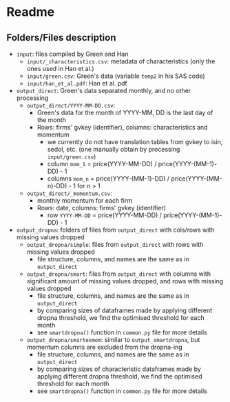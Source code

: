 # Readme

## Folders/Files description
- `input`: files compiled by Green and Han
  - `input/_characteristics.csv`: metadata of characteristics (only the ones used in Han et al.)
  - `input/green.csv`: Green's data (variable `temp2` in his SAS code)
  - `input/han_et_al.pdf`: Han et al. pdf
- `output_direct`: Green's data separated monthly, and no other processing
  - `output_direct/YYYY-MM-DD.csv`: 
    - Green's data for the month of YYYY-MM, DD is the last day of the month
    - Rows: firms' gvkey (identifier), columns: characteristics and momentum
        - we currently do not have translation tables from gvkey to isin, sedol, etc. (one manually obtain by processing `input/green.csv`)
        - column `mom_1` = price(YYYY-MM-DD) / price(YYYY-(MM-1)-DD) - 1
        - columns `mom_n` = price(YYYY-(MM-1)-DD) / price(YYYY-(MM-n)-DD) - 1 for n > 1
  - `output_direct/_momentum.csv`:
    - monthly momentum for each firm
    - Rows: date, columns: firms' gvkey (identifier)
      -  row `YYYY-MM-DD` = price(YYYY-MM-DD) / price(YYYY-(MM-1)-DD) - 1
- `output_dropna`: folders of files from `output_direct` with cols/rows with missing values dropped
  - `output_dropna/simple`: files from `output_direct` with rows with missing values dropped
    - file structure, columns, and names are the same as in `output_direct`
  - `output_dropna/smart`: files from `output_direct` with columns with significant amount of missing values dropped, and rows with missing values dropped
    - file structure, columns, and names are the same as in `output_direct`
    - by comparing sizes of dataframes made by applying different dropna threshold, we find the optimised threshold for each month
    - see `smartdropna()` function in `common.py` file for more details
  - `output_dropna/smartexmom`: similar to `output_smartdropna`, but momentum columns are excluded from the dropna-ing
    - file structure, columns, and names are the same as in `output_direct`
    - by comparing sizes of characteristic dataframes made by applying different dropna threshold, we find the optimised threshold for each month
    - see `smartdropna()` function in `common.py` file for more details